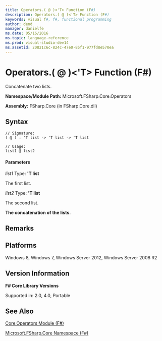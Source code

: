 ```yaml
---
title: Operators.( @ )<'T> Function (F#)
description: Operators.( @ )<'T> Function (F#)
keywords: visual f#, f#, functional programming
author: dend
manager: danielfe
ms.date: 05/16/2016
ms.topic: language-reference
ms.prod: visual-studio-dev14
ms.assetid: 20821c6c-824c-47e0-85f1-977fd8e570ea 
---
```


# Operators.( @ )<'T> Function (F#)

Concatenate two lists.

**Namespace/Module Path:** Microsoft.FSharp.Core.Operators

**Assembly:** FSharp.Core (in FSharp.Core.dll)


## Syntax

```
// Signature:
( @ ) : 'T list -> 'T list -> 'T list

// Usage:
list1 @ list2
```

#### Parameters
*list1*
Type: **'T list**


The first list.


*list2*
Type: **'T list**


The second list.



**The concatenation of the lists.**
## Remarks

## Platforms
Windows 8, Windows 7, Windows Server 2012, Windows Server 2008 R2


## Version Information
**F# Core Library Versions**

Supported in: 2.0, 4.0, Portable




## See Also
[Core.Operators Module &#40;F&#35;&#41;](Core.Operators-Module-%5BFSharp%5D.md)

[Microsoft.FSharp.Core Namespace &#40;F&#35;&#41;](Microsoft.FSharp.Core-Namespace-%5BFSharp%5D.md)

